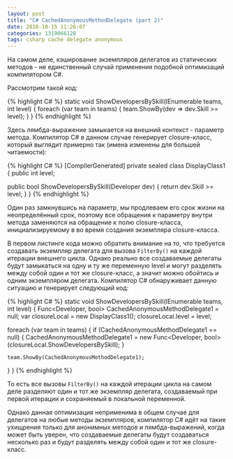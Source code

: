 ```yaml
---
layout: post
title: "C# CachedAnonymousMethodDelegate (part 2)"
date: 2010-10-15 11:26:07
categories: 1319066128
tags: csharp cache delegate anonymous
---
```

На самом деле, кэширование экземпляров делегатов из статических методов - не единственный случай применения подобной оптимизаций компилятором C#.

Рассмотрим такой код:

{% highlight C# %}
static void ShowDevelopersBySkill(IEnumerable teams, int level) {
  foreach (var team in teams) {
    team.ShowBy(dev => dev.Skill >= level);
  }
}
{% endhighlight %}

Здесь лямбда-выражение замыкается на внешний контекст - параметр метода. Компилятор C# в данном случае генерирует closure-класс, который выглядит примерно так (имена изменены для большей читаемости):

{% highlight C# %}
[CompilerGenerated]
private sealed class DisplayClass1 {
  public int level;

  public bool ShowDevelopersBySkill(Developer dev) {
    return dev.Skill >= level;
  }
}
{% endhighlight %}

Один раз замкнувшись на параметр, мы продлеваем его срок жизни на неопределённый срок, поэтому все обращения к параметру внутри метода заменяются на обращение к полю closure-класса, инициализируемому в во время создания экземпляра closure-класса.

В первом листинге кода можно обратить внимание на то, что требуется создавать экземпляр делегата для вызова `FilterBy()` на каждой итерации внешнего цикла. Однако реально все создаваемые делегаты будут замыкаться на одну и ту же переменную level и могут разделять между собой один и тот же closure-класс, а значит можно обойтись и одним экземпляром делегата. Компилятор C# обнаруживает данную ситуацию и генерирует следующий код:

{% highlight C# %}
static void ShowDevelopersBySkill(IEnumerable<Team> teams, int level) {
  Func<Developer, bool> CachedAnonymousMethodDelegate1 = null;
  var closureLocal = new DisplayClass1();
  closureLocal.level = level;

  foreach (var team in teams) {
    if (CachedAnonymousMethodDelegate1 == null) {
      CachedAnonymousMethodDelegate1 =
        new Func<Developer, bool>(closureLocal.ShowDevelopersBySkill);
    }

    team.ShowBy(CachedAnonymousMethodDelegate1);
  }
}
{% endhighlight %}

То есть все вызовы `FilterBy()` на каждой итерации цикла на самом деле разделяют один и тот же экземпляр делегата, создаваемый при первой итерации и сохраняемый в локальной переменной.

Однако данная оптимизация неприменима в общем случае для делегатов на любые методы экземпляров, компилятор C# идёт на такие ухищрения только для анонимных методов и лямбда-выражений, когда может быть уверен, что создаваемые делегаты будут создаваться несколько раз и будут разделять между собой один и тот же closure-класс.